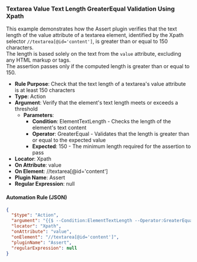 ### Textarea Value Text Length GreaterEqual Validation Using Xpath

This example demonstrates how the Assert plugin verifies that the text length of the value attribute of a textarea element, identified by the Xpath selector `//textarea[@id='content']`, is greater than or equal to 150 characters.  
The length is based solely on the text from the `value` attribute, excluding any HTML markup or tags.  
The assertion passes only if the computed length is greater than or equal to 150.

- **Rule Purpose**: Check that the text length of a textarea's value attribute is at least 150 characters  
- **Type**: Action  
- **Argument**: Verify that the element's text length meets or exceeds a threshold  
  - **Parameters**:  
    - **Condition**: ElementTextLength - Checks the length of the element's text content  
    - **Operator**: GreaterEqual - Validates that the length is greater than or equal to the expected value  
    - **Expected**: 150 - The minimum length required for the assertion to pass  
- **Locator**: Xpath  
- **On Attribute**: value  
- **On Element**: //textarea[@id='content']  
- **Plugin Name**: Assert  
- **Regular Expression**: null  

#### Automation Rule (JSON)

```json
{
  "$type": "Action",
  "argument": "{{$ --Condition:ElementTextLength --Operator:GreaterEqual --Expected:150}}",
  "locator": "Xpath",
  "onAttribute": "value",
  "onElement": "//textarea[@id='content']",
  "pluginName": "Assert",
  "regularExpression": null
}
```
